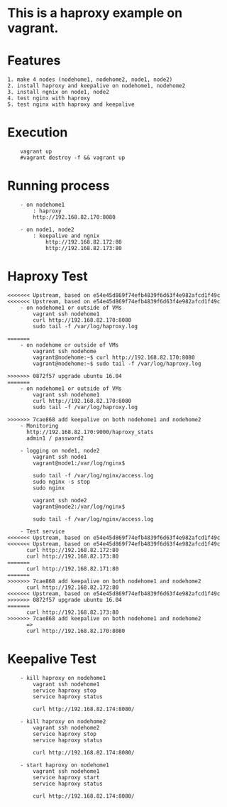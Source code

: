 This is a haproxy example on vagrant.
==========================================================================

# Features
	1. make 4 nodes (nodehome1, nodehome2, node1, node2) 
	2. install haproxy and keepalive on nodehome1, nodehome2
	3. install ngnix on node1, node2 
	4. test nginx with haproxy
	5. test nginx with haproxy and keepalive

# Execution
```
	vagrant up
	#vagrant destroy -f && vagrant up
```

# Running process
```
	- on nodehome1
		: haproxy
		http://192.168.82.170:8080
		
	- on node1, node2
		: keepalive and ngnix
			http://192.168.82.172:80
			http://192.168.82.173:80
```

# Haproxy Test
```
<<<<<<< Upstream, based on e54e45d869f74efb4839f6d63f4e982afcd1f49c
<<<<<<< Upstream, based on e54e45d869f74efb4839f6d63f4e982afcd1f49c
	- on nodehome1 or outside of VMs
		vagrant ssh nodehome1
		curl http://192.168.82.170:8080
		sudo tail -f /var/log/haproxy.log

=======
	- on nodehome or outside of VMs
		vagrant ssh nodehome
		vagrant@nodehome:~$ curl http://192.168.82.170:8080
		vagrant@nodehome:~$ sudo tail -f /var/log/haproxy.log
		
>>>>>>> 0872f57 upgrade ubuntu 16.04
=======
	- on nodehome1 or outside of VMs
		vagrant ssh nodehome1
		curl http://192.168.82.170:8080
		sudo tail -f /var/log/haproxy.log

>>>>>>> 7cae868 add keepalive on both nodehome1 and nodehome2
	- Monitoring
	  http://192.168.82.170:9000/haproxy_stats
	  admin1 / password2
	
	- logging on node1, node2
		vagrant ssh node1
		vagrant@node1:/var/log/nginx$ 
		
		sudo tail -f /var/log/nginx/access.log
		sudo nginx -s stop
		sudo nginx
		
		vagrant ssh node2
		vagrant@node2:/var/log/nginx$ 
		
		sudo tail -f /var/log/nginx/access.log
		
	- Test service
<<<<<<< Upstream, based on e54e45d869f74efb4839f6d63f4e982afcd1f49c
<<<<<<< Upstream, based on e54e45d869f74efb4839f6d63f4e982afcd1f49c
	  curl http://192.168.82.172:80
	  curl http://192.168.82.173:80
=======
	  curl http://192.168.82.171:80
=======
>>>>>>> 7cae868 add keepalive on both nodehome1 and nodehome2
	  curl http://192.168.82.172:80
<<<<<<< Upstream, based on e54e45d869f74efb4839f6d63f4e982afcd1f49c
>>>>>>> 0872f57 upgrade ubuntu 16.04
=======
	  curl http://192.168.82.173:80
>>>>>>> 7cae868 add keepalive on both nodehome1 and nodehome2
	  =>
	  curl http://192.168.82.170:8080
```

# Keepalive Test
```
	- kill haproxy on nodehome1
		vagrant ssh nodehome1
		service haproxy stop
		service haproxy status

		curl http://192.168.82.174:8080/

	- kill haproxy on nodehome2
		vagrant ssh nodehome2
		service haproxy stop
		service haproxy status

		curl http://192.168.82.174:8080/

	- start haproxy on nodehome1
		vagrant ssh nodehome1
		service haproxy start
		service haproxy status

		curl http://192.168.82.174:8080/
```


